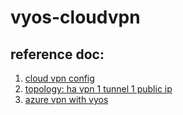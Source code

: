# vyos-cloudvpn

## reference doc:
1. [cloud vpn config](https://cloud.google.com/network-connectivity/docs/vpn/how-to/creating-ha-vpn)
2. [topology: ha vpn 1 tunnel 1 public ip](https://cloud.google.com/network-connectivity/docs/vpn/images/ha-vpn-gcp-to-on-prem-2-c.svg)
3. [azure vpn with vyos](https://docs.vyos.io/en/latest/configexamples/azure-vpn-bgp.html)




